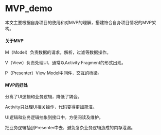 # MVP_demo
本文主要根据自身项目的使用和对MVP的理解，搭建符合自身项目情况的MVP架构。

#### 关于MVP

M（Model）负责数据的请求，解析，过滤等数据操作。

V（View）负责处理UI，通常以Activity Fragment的形式出现。

P（Presenter）View Model中间件，交互的桥梁。

#### MVP的好处

分离了UI逻辑和业务逻辑，降低了耦合。

Activity只处理UI相关操作，代码变得更加简洁。

UI逻辑和业务逻辑抽象到接口中，方便阅读及维护。

把业务逻辑抽到Presenter中去，避免复杂业务逻辑造成的内存泄漏。
